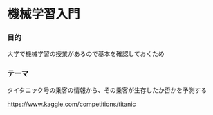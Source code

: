 # 機械学習入門

### 目的
大学で機械学習の授業があるので基本を確認しておくため

### テーマ
タイタニック号の乗客の情報から、その乗客が生存したか否かを予測する

https://www.kaggle.com/competitions/titanic
